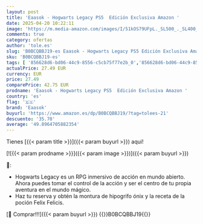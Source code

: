 ```yaml
---
layout: post
title: 'Eaasok - Hogwarts Legacy PS5  Edición Exclusiva Amazon '
date: 2025-04-20 10:22:11
image: 'https://m.media-amazon.com/images/I/51kOS79UFpL._SL500_._SL400_.jpg'
comments: true
category: ofertas
author: 'tole.es'
slug: 'B0BCQBBJ19-es Eaasok - Hogwarts Legacy PS5 Edición Exclusiva Amazon'
sku: 'B0BCQBBJ19-es'
tags: [ '856628d6-bd06-44c9-8556-c5cb75f77e2b_0','856628d6-bd06-44c9-8556-c5cb75f77e2b_2201','856628d6-bd06-44c9-8556-c5cb75f77e2b_3601','856628d6-bd06-44c9-8556-c5cb75f77e2b_401','856628d6-bd06-44c9-8556-c5cb75f77e2b_5101','856628d6-bd06-44c9-8556-c5cb75f77e2b_5701','856628d6-bd06-44c9-8556-c5cb75f77e2b_701','Arborist Merchandising Root','CML-Gaming','Ediciones Exclusivas de Amazon','Ediciones exclusivas de Amazon','Gaming Software','Hardware y juegos para PlayStation 5','Juegos para PlayStation 5','Preventa de Videojuegos','Self Service','Special Features Stores','Tienda de consolas y videojuegos infantiles','Videojuegos','Videojuegos más esperados','eaasok','ps5','🇪🇸', ]
actualPrice: 27.49 EUR
currency: EUR
price: 27.49
comparePrice: 42.75 EUR
prodname: 'Eaasok - Hogwarts Legacy PS5  Edición Exclusiva Amazon '
country: 'es'
flag: '🇪🇸'
brand: 'Eaasok'
buyurl: 'https://www.amazon.es/dp/B0BCQBBJ19/?tag=tolees-21'
descuento: '35.70'
average: '49.8964705882354'
---
```


Tienes [{{< param title >}}]({{< param buyurl >}}) aqui!

[![{{< param prodname >}}]({{< param image >}})]({{< param buyurl >}})

🔎:

- Hogwarts Legacy es un RPG inmersivo de acción en mundo abierto. Ahora puedes tomar el control de la acción y ser el centro de tu propia aventura en el mundo mágico.
- Haz tu reserva y obtén la montura de hipogrifo ónix y la receta de la poción Felix Felicis.

[🛒 Comprar!!!]({{< param buyurl >}})
{{<world>}}B0BCQBBJ19{{</world>}}
